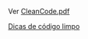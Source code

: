 Ver [CleanCode.pdf](CleanCode.pdf)

[Dicas de código limpo](https://itnext.io/clean-code-checklist-in-angular-%EF%B8%8F-10d4db877f74)


